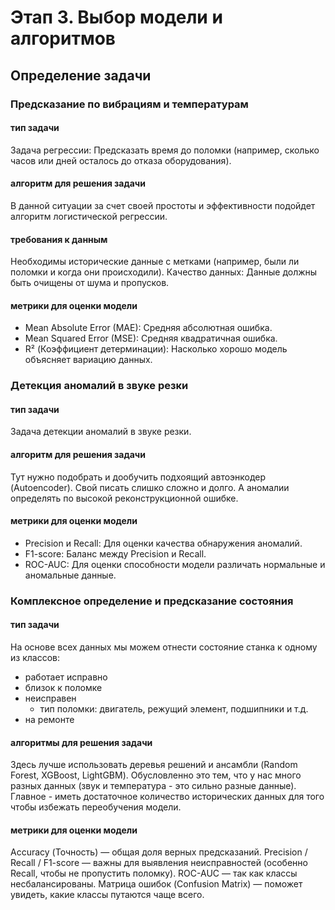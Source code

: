 # Этап 3. Выбор модели и алгоритмов

## Определение задачи

### Предсказание по вибрациям и температурам

#### тип задачи
Задача регрессии: Предсказать время до поломки (например, сколько часов или дней осталось до отказа оборудования).

#### алгоритм для решения задачи

В данной ситуации за счет своей простоты и эффективности подойдет алгоритм логистической регрессии.

#### требования к данным

Необходимы исторические данные с метками (например, были ли поломки и когда они происходили).
Качество данных: Данные должны быть очищены от шума и пропусков.

#### метрики для оценки модели

- Mean Absolute Error (MAE): Средняя абсолютная ошибка.
- Mean Squared Error (MSE): Средняя квадратичная ошибка.
- R² (Коэффициент детерминации): Насколько хорошо модель объясняет вариацию данных.


### Детекция аномалий в звуке резки

#### тип задачи
Задача детекции аномалий в звуке резки.

#### алгоритм для решения задачи
Тут нужно подобрать и дообучить подхоящий автоэнкодер (Autoencoder). Свой писать слишко сложно и долго. А аномалии определять по высокой реконструкционной ошибке.

#### метрики для оценки модели

- Precision и Recall: Для оценки качества обнаружения аномалий.
- F1-score: Баланс между Precision и Recall.
- ROC-AUC: Для оценки способности модели различать нормальные и аномальные данные.


### Комплексное определение и предсказание состояния 

#### тип задачи
На основе всех данных мы можем отнести состояние станка к одному из классов:
- работает исправно 
- близок к поломке
- неисправен 
    - тип поломки: двигатель, режущий элемент, подшипники и т.д.
- на ремонте


#### алгоритмы для решения задачи
Здесь лучше использовать деревья решений и ансамбли (Random Forest, XGBoost, LightGBM). Обусловленно это тем, что у нас много разных данных (звук и температура - это сильно разные данные). Главное - иметь достаточное количество исторических данных для того чтобы избежать переобучения модели.


#### метрики для оценки модели
Accuracy (Точность) — общая доля верных предсказаний.
Precision / Recall / F1-score — важны для выявления неисправностей (особенно Recall, чтобы не пропустить поломку).
ROC-AUC — так как классы несбалансированы.
Матрица ошибок (Confusion Matrix) — поможет увидеть, какие классы путаются чаще всего.

